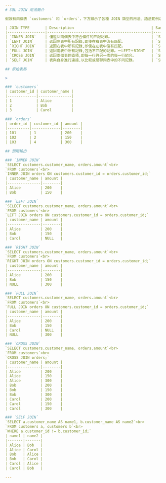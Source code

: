 ```yaml
---
# SQL JOIN 用法簡介

假設有兩個表 `customers` 和 `orders`，下方顯示了各種 JOIN 類型的用法、語法範例以及預期的輸出。

| JOIN TYPE       | Description                                   | Sample SQL Syntax                                                                                                               |
|-----------------|-----------------------------------------------|---------------------------------------------------------------------------------------------------------------------------------|
| `INNER JOIN`    | 僅返回兩個表中符合條件的匹配記錄。                  | `SELECT customers.customer_name, orders.amount FROM customers INNER JOIN orders ON customers.customer_id = orders.customer_id;` |
| `LEFT JOIN`     | 返回左表中所有記錄,即使在右表中沒有匹配。            | `SELECT customers.customer_name, orders.amount FROM customers LEFT JOIN orders ON customers.customer_id = orders.customer_id;`  |
| `RIGHT JOIN`    | 返回右表中所有記錄,即使在左表中沒有匹配。            | `SELECT customers.customer_name, orders.amount FROM customers RIGHT JOIN orders ON customers.customer_id = orders.customer_id;` |
| `FULL JOIN`     | 返回兩表中所有記錄,包括不匹配的記錄。＝LEFT＋RIGHT   | `SELECT customers.customer_name, orders.amount FROM customers FULL JOIN orders ON customers.customer_id = orders.customer_id;`  |
| `CROSS JOIN`    | 返回兩個表的直積,即每一行與另一表的每一行組合。       | `SELECT customers.customer_name, orders.amount FROM customers CROSS JOIN orders;`                                               |
| `SELF JOIN`     | 表與自身進行連接,以比較或關聯同表中的不同記錄。       | `SELECT a.customer_name AS name1, b.customer_name AS name2 FROM customers a, customers b WHERE a.customer_id != b.customer_id;` |

## 原始表格

>

### `customers`
| customer_id | customer_name |
|-------------|---------------|
| 1           | Alice         |
| 2           | Bob           |
| 3           | Carol         |

### `orders`
| order_id | customer_id | amount |
|----------|-------------|--------|
| 101      | 1           | 200    |
| 102      | 2           | 150    |
| 103      | 4           | 300    |

## 預期輸出

### `INNER JOIN`
`SELECT customers.customer_name, orders.amount`<br> 
`FROM customers`<br> 
`INNER JOIN orders ON customers.customer_id = orders.customer_id;` 
| customer_name | amount |
|---------------|--------|
| Alice         | 200    |
| Bob           | 150    |

### `LEFT JOIN`
`SELECT customers.customer_name, orders.amount`<br> 
`FROM customers`<br>
`LEFT JOIN orders ON customers.customer_id = orders.customer_id;`
| customer_name | amount |
|---------------|--------|
| Alice         | 200    |
| Bob           | 150    |
| Carol         | NULL   |

### `RIGHT JOIN`
`SELECT customers.customer_name, orders.amount`<br> 
`FROM customers`<br>
`RIGHT JOIN orders ON customers.customer_id = orders.customer_id;`
| customer_name | amount |
|---------------|--------|
| Alice         | 200    |
| Bob           | 150    |
| NULL          | 300    |

### `FULL JOIN`
`SELECT customers.customer_name, orders.amount`<br> 
`FROM customers`<br> 
`FULL JOIN orders ON customers.customer_id = orders.customer_id;`
| customer_name | amount |
|---------------|--------|
| Alice         | 200    |
| Bob           | 150    |
| Carol         | NULL   |
| NULL          | 300    |

### `CROSS JOIN`
`SELECT customers.customer_name, orders.amount`<br> 
`FROM customers`<br>
`CROSS JOIN orders;`
| customer_name | amount |
|---------------|--------|
| Alice         | 200    |
| Alice         | 150    |
| Alice         | 300    |
| Bob           | 200    |
| Bob           | 150    |
| Bob           | 300    |
| Carol         | 200    |
| Carol         | 150    |
| Carol         | 300    |

### `SELF JOIN`
`SELECT a.customer_name AS name1, b.customer_name AS name2`<br> 
`FROM customers a, customers b`<br>
`WHERE a.customer_id != b.customer_id;`
| name1 | name2 |
|-------|-------|
| Alice | Bob   |
| Alice | Carol |
| Bob   | Alice |
| Bob   | Carol |
| Carol | Alice |
| Carol | Bob   |

---
```

